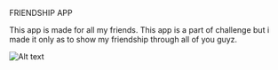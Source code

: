 FRIENDSHIP APP

This app is made for all my friends. This app is a part of challenge but i made it only as to show my friendship through all of you guyz.



  
![Alt text](https://i.imgur.com/my610rs.jpg "Splash Screen")


